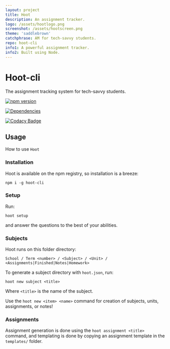 ```yaml
---
layout: project
title: Hoot
description: An assignment tracker.
logo: /assets/hootlogo.png
screenshot: /assets/hootscreen.png
theme: 'saddlebrown'
catchphrase: AM for tech-savvy students.
repo: hoot-cli
info1: A powerful assignment tracker.
info2: Built using Node.
---
```


# Hoot-cli

The assignment tracking system for tech-savvy students.

[![npm version](https://img.shields.io/npm/v/hoot-cli/latest?style=flat-square)](https://npmjs.org/package/hoot-cli "View this project on npm")

[![Dependencies](https://img.shields.io/david/rishiosaur/hoot-cli?style=flat-square)](https://npmjs.org/package/hoot-cli "View this project on npm")

[![Codacy Badge](https://api.codacy.com/project/badge/Grade/894a4dd7f89943e0899eb85dd1a8284a)](https://www.codacy.com/manual/rishiosaur/hoot-cli?utm_source=github.com&amp;utm_medium=referral&amp;utm_content=rishiosaur/hoot-cli&amp;utm_campaign=Badge_Grade)


## Usage

How to use `Hoot`

### Installation

Hoot is available on the npm registry, so installation is a breeze:

`npm i -g hoot-cli`

### Setup

Run:

`hoot setup`

and answer the questions to the best of your abilities.

### Subjects

Hoot runs on this folder directory:

`School / Term <number> / <Subject> / <Unit> / <Assignments|Finished|Notes|Homework>`

To generate a subject directory with `hoot.json`, run:

`hoot new subject <title>`

Where `<title>` is the name of the subject.

Use the `hoot new <item> <name>` command for creation of subjects, units, assignments, or notes!

### Assignments

Assignment generation is done using the `hoot assignment <title>` command, and templating is done by copying an assignment template in the `templates/` folder.
